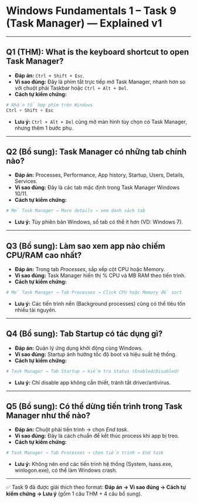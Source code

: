 # Windows Fundamentals 1 – Task 9 (Task Manager) — Explained v1

---

## Q1 (THM): What is the keyboard shortcut to open Task Manager?
- **Đáp án:** `Ctrl + Shift + Esc`.  
- **Vì sao đúng:** Đây là phím tắt trực tiếp mở Task Manager, nhanh hơn so với chuột phải Taskbar hoặc `Ctrl + Alt + Del`.  
- **Cách tự kiểm chứng:**  
```powershell
# Nhấn tổ hợp phím trên Windows
Ctrl + Shift + Esc
```
- **Lưu ý:** `Ctrl + Alt + Del` cũng mở màn hình tùy chọn có Task Manager, nhưng thêm 1 bước phụ.

---

## Q2 (Bổ sung): Task Manager có những tab chính nào?
- **Đáp án:** Processes, Performance, App history, Startup, Users, Details, Services.  
- **Vì sao đúng:** Đây là các tab mặc định trong Task Manager Windows 10/11.  
- **Cách tự kiểm chứng:**  
```powershell
# Mở Task Manager → More details → xem danh sách tab
```
- **Lưu ý:** Tùy phiên bản Windows, số tab có thể ít hơn (VD: Windows 7).

---

## Q3 (Bổ sung): Làm sao xem app nào chiếm CPU/RAM cao nhất?
- **Đáp án:** Trong tab *Processes*, sắp xếp cột CPU hoặc Memory.  
- **Vì sao đúng:** Task Manager hiển thị % CPU và MB RAM theo tiến trình.  
- **Cách tự kiểm chứng:**  
```powershell
# Mở Task Manager → Tab Processes → Click CPU hoặc Memory để sort
```
- **Lưu ý:** Các tiến trình nền (Background processes) cũng có thể tiêu tốn nhiều tài nguyên.

---

## Q4 (Bổ sung): Tab Startup có tác dụng gì?
- **Đáp án:** Quản lý ứng dụng khởi động cùng Windows.  
- **Vì sao đúng:** Startup ảnh hưởng tốc độ boot và hiệu suất hệ thống.  
- **Cách tự kiểm chứng:**  
```powershell
# Task Manager → Tab Startup → kiểm tra Status (Enabled/Disabled)
```
- **Lưu ý:** Chỉ disable app không cần thiết, tránh tắt driver/antivirus.

---

## Q5 (Bổ sung): Có thể dừng tiến trình trong Task Manager như thế nào?
- **Đáp án:** Chuột phải tiến trình → chọn *End task*.  
- **Vì sao đúng:** Đây là cách chuẩn để kết thúc process khi app bị treo.  
- **Cách tự kiểm chứng:**  
```powershell
# Task Manager → Tab Processes → chọn tiến trình → End task
```
- **Lưu ý:** Không nên end các tiến trình hệ thống (System, lsass.exe, winlogon.exe), có thể làm Windows crash.

---

✅ Task 9 đã được giải thích theo format: **Đáp án → Vì sao đúng → Cách tự kiểm chứng → Lưu ý** (gồm 1 câu THM + 4 câu bổ sung).